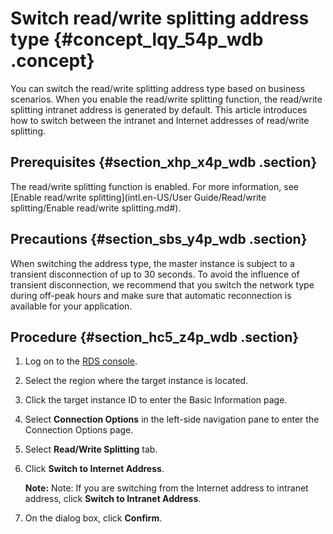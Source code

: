 # Switch read/write splitting address type {#concept_lqy_54p_wdb .concept}

You can switch the read/write splitting address type based on business scenarios. When you enable the read/write splitting function, the read/write splitting intranet address is generated by default. This article introduces how to switch between the intranet and Internet addresses of read/write splitting.

## Prerequisites {#section_xhp_x4p_wdb .section}

The read/write splitting function is enabled. For more information, see [Enable read/write splitting](intl.en-US/User Guide/Read/write splitting/Enable read/write splitting.md#).

## Precautions {#section_sbs_y4p_wdb .section}

When switching the address type, the master instance is subject to a transient disconnection of up to 30 seconds. To avoid the influence of transient disconnection, we recommend that you switch the network type during off-peak hours and make sure that automatic reconnection is available for your application.

## Procedure {#section_hc5_z4p_wdb .section}

1.  Log on to the [RDS console](https://rdsnew.console.aliyun.com/console/index#/rdsList/).
2.  Select the region where the target instance is located.
3.  Click the target instance ID to enter the Basic Information page.
4.  Select **Connection Options** in the left-side navigation pane to enter the Connection Options page. 
5.  Select **Read/Write Splitting** tab.
6.  Click **Switch to Internet Address**.

    **Note:** Note: If you are switching from the Internet address to intranet address, click **Switch to Intranet Address**.

7.  On the dialog box, click **Confirm**.

